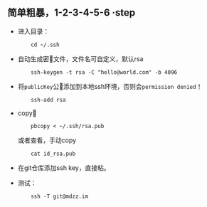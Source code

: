 ## 简单粗暴，1-2-3-4-5-6 ·step
+ 进入目录：
    ```
        cd ~/.ssh
    ```
+ 自动生成密🔑文件，文件名可自定义，默认rsa
    ```
        ssh-keygen -t rsa -C "hello@world.com" -b 4096
    ```
    
+ 将`publicKey`公🔑添加到本地ssh环境，否则会`permission denied`！
    ```
        ssh-add rsa
    ```
+ copy🔑
    ```
        pbcopy < ~/.ssh/rsa.pub
    ```
    或者查看，手动copy
    ```
        cat id_rsa.pub
    ```
+ 在git仓库添加ssh key，直接粘。

+ 测试：
    ```
        ssh -T git@mdzz.im
    ```